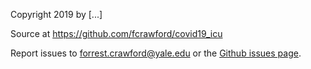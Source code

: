 Copyright 2019 by [...]

Source at <https://github.com/fcrawford/covid19_icu> 

Report issues to <forrest.crawford@yale.edu> or the [Github issues page](https://github.com/fcrawford/covid19_icu/issues). 

